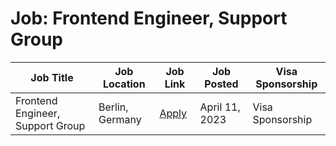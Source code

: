 # Job: Frontend Engineer, Support Group

| Job Title | Job Location | Job Link | Job Posted | Visa Sponsorship |
| --- | --- | --- | --- | --- |
| Frontend Engineer, Support Group | Berlin, Germany | [Apply](https://careers.wolt.com/en/jobs/frontend-engineer-support-group/ec24ea8) | April 11, 2023 | Visa Sponsorship |
